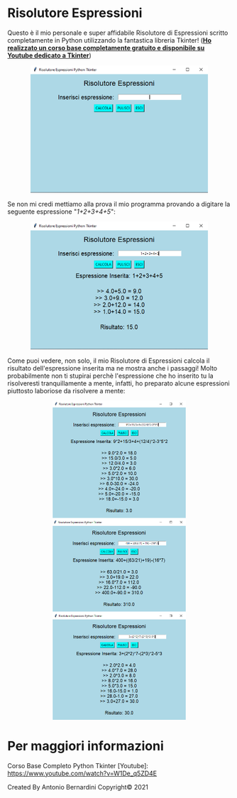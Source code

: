 # Risolutore Espressioni

Questo è il mio personale e super affidabile Risolutore di Espressioni scritto completamente in Python utilizzando la fantastica libreria Tkinter! (**[Ho realizzato un corso base completamente gratuito e disponibile su Youtube dedicato a Tkinter](https://www.youtube.com/watch?v=W1De_q5ZD4E)**)

<p align="center">
  <img width="400" heigth="400" src="images/1.PNG">
</p>

Se non mi credi mettiamo alla prova il mio programma provando a digitare la seguente espressione "_1+2+3+4+5_":

<p align="center">
  <img width="400" heigth="400" src="images/2.PNG">
</p>

Come puoi vedere, non solo, il mio Risolutore di Espressioni calcola il risultato dell'espressione inserita ma ne mostra anche i passaggi!
Molto probabilmente non ti stupirai perchè l'espressione che ho inserito tu la risolveresti tranquillamente a mente, infatti, ho preparato alcune espressioni piuttosto laboriose da risolvere a mente:

<p align="center">
  <img width="300" heigth="300" src="images/3.PNG">
  <img width="300" heigth="300" src="images/4.PNG">
  <img width="300" heigth="300" src="images/5.PNG">
</p>

# Per maggiori informazioni

Corso Base Completo Python Tkinter [Youtube]: https://www.youtube.com/watch?v=W1De_q5ZD4E

Created By Antonio Bernardini Copyright© 2021
